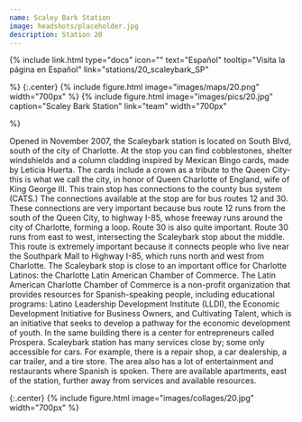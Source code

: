 ```yaml
---
name: Scaley Bark Station
image: headshots/placeholder.jpg
description: Station 20
---
```


{%
  include link.html
  type="docs"
  icon=""
  text="Español"
  tooltip="Visita la página en Español"
  link="stations/20_scaleybark_SP"

%}
{:.center}
{%
  include figure.html
  image="images/maps/20.png"
  width="700px"
%}
{%
  include figure.html
  image="images/pics/20.jpg"
  caption="Scaley Bark Station"
  link="team"
  width="700px"

%}


Opened in November 2007, the Scaleybark station is located on South Blvd, south of the city of Charlotte. At the stop you can find cobblestones, shelter windshields and a column cladding inspired by Mexican Bingo cards, made by Leticia Huerta. The cards include a crown as a tribute to the Queen City- this is what we call the city, in honor of Queen Charlotte of England, wife of King George III.
This train stop has connections to the county bus system (CATS.) The connections available at the stop are for bus routes 12 and 30. These connections are very important because bus route 12 runs from the south of the Queen City, to highway I-85, whose freeway runs around the city of Charlotte, forming a loop. Route 30 is also quite important. Route 30 runs from east to west, intersecting the Scaleybark stop about the middle. This route is extremely important because it connects people who live near the Southpark Mall to Highway I-85, which runs north and west from Charlotte.
The Scaleybark stop is close to an important office for Charlotte Latinos: the Charlotte Latin American Chamber of Commerce. The Latin American Charlotte Chamber of Commerce is a non-profit organization that provides resources for Spanish-speaking people, including educational programs: Latino Leadership Development Institute (LLDI), the Economic Development Initiative for Business Owners, and Cultivating Talent, which is an initiative that seeks to develop a pathway for the economic development of youth. In the same building there is a center for entrepreneurs called Prospera.
Scaleybark station has many services close by; some only accessible for cars.  For example, there is a repair shop, a car dealership, a car trailer, and a tire store. The area also has a lot of entertainment and restaurants where Spanish is spoken. There are available apartments, east of the station, further away from services and available resources. 

{:.center}
{%
include figure.html
image="images/collages/20.jpg"
width="700px"
%}